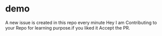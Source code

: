 # demo
A new issue is created in this repo every minute
Hey I am Contributing to your Repo for learning purpose.if you liked it Accept the PR.
